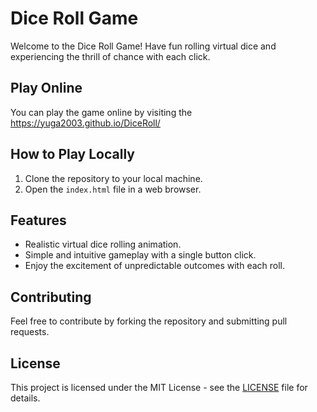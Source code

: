 # Dice Roll Game

Welcome to the Dice Roll Game! Have fun rolling virtual dice and experiencing the thrill of chance with each click.

## Play Online

You can play the game online by visiting the https://yuga2003.github.io/DiceRoll/

## How to Play Locally

1. Clone the repository to your local machine.
2. Open the `index.html` file in a web browser.

## Features

- Realistic virtual dice rolling animation.
- Simple and intuitive gameplay with a single button click.
- Enjoy the excitement of unpredictable outcomes with each roll.

## Contributing

Feel free to contribute by forking the repository and submitting pull requests.

## License

This project is licensed under the MIT License - see the [LICENSE](LICENSE) file for details.
